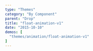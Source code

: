 ```yaml
---
type: "Themes"
category: "By Component"
parent: "Drop"
title: "float-animation-v1"
date: "2015-10-10"
demos: [
  "themes/animation/float-animation-v1"
]
---
```

